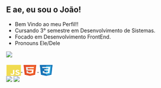 ## E ae, eu sou o João!

- Bem Vindo ao meu Perfil!!
- Cursando 3° semestre em Desenvolvimento de Sistemas.
- Focado em Desenvolvimento FrontEnd.
- Pronouns Ele/Dele

<div>
  <a href="https://github.com/joaoploo">
  <img height="180em" src="https://github-readme-stats.vercel.app/api?username=joaoploo&show_icons=true&theme=dark&include_all_commits=true&count_private=true"/> 
<div style="display: inline_block"><br>
  <img align="center" alt="joao-Js" height="30" width="40" src="https://raw.githubusercontent.com/devicons/devicon/master/icons/javascript/javascript-plain.svg">

  <img align="center" alt="joao-HTML" height="30" width="40" src="https://raw.githubusercontent.com/devicons/devicon/master/icons/html5/html5-original.svg">
  
  <img align="center" alt="joao-CSS" height="30" width="40" src="https://raw.githubusercontent.com/devicons/devicon/master/icons/css3/css3-original.svg">
  
</div>

<div> 
  <a href="https://https://www.instagram.com/_joaoploo/" target="_blank"><img src="https://img.shields.io/badge/-Instagram-%23E4405F?style=for-the-badge&logo=instagram&logoColor=white" target="_blank"></a>
  <a href = "jopribeiro385@gmail.com"><img src="https://img.shields.io/badge/-Gmail-%23333?style=for-the-badge&logo=gmail&logoColor=white" target="_blank"></a>
</div>
